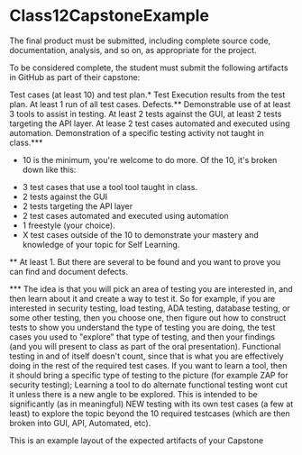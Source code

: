 
# Class12CapstoneExample

The final product must be submitted, including complete source code, documentation, analysis, and so on, as appropriate for the project.

To be considered complete, the student must submit the following artifacts in GitHub as part of their capstone:

Test cases (at least 10) and test plan.*
Test Execution results from the test plan. At least 1 run of all test cases.
Defects.**
Demonstrable use of at least 3 tools to assist in testing.
At least 2 tests against the GUI, at least 2 tests targeting the API layer.
At lease 2 test cases automated and executed using automation.
Demonstration of a specific testing activity not taught in class.***




* 10 is the minimum, you're welcome to do more.
Of the 10, it's broken down like this:
- 3 test cases that use a tool tool taught in class.
- 2 tests against the GUI
- 2 tests targeting the API layer
- 2 test cases automated and executed using automation
- 1 freestyle (your choice).
- X test cases outside of the 10 to demonstrate your mastery and knowledge of your topic for Self Learning.


** At least 1.  But there are several to be found and you want to prove you can find and document defects.

*** The idea is that you will pick an area of testing you are interested in, and then learn about it and create a way to test it. So for example, if you are interested in security testing, load testing, ADA testing, database testing, or some other testing, then you choose one, then figure out how to construct tests to show you understand the type of testing you are doing, the test cases you used to "explore" that type of testing, and then your findings (and you will present to class as part of the oral presentation). Functional testing in and of itself doesn't count, since that is what you are effectively doing in the rest of the required test cases. If you want to learn a tool, then it should bring a specific type of testing to the picture (for example ZAP for security testing); Learning a tool to do alternate functional testing wont cut it unless there is a new angle to be explored. This is intended to be significantly (as in meaningful) NEW testing with its own test cases (a few at least) to explore the topic beyond the 10 required testcases (which are then broken into GUI, API, Automated, etc).  


This is an example layout of the expected artifacts of your Capstone

